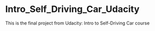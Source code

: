 # Intro_Self_Driving_Car_Udacity
 This is the final project from Udacity: Intro to Self-Driving Car course
